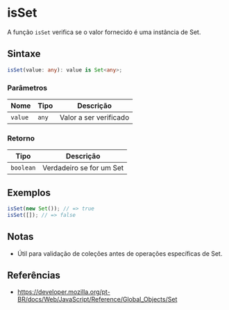 # isSet

A função `isSet` verifica se o valor fornecido é uma instância de Set.

## Sintaxe

```typescript
isSet(value: any): value is Set<any>;
```

### Parâmetros

| Nome    | Tipo    | Descrição                |
|---------|---------|--------------------------|
| `value` | `any`   | Valor a ser verificado   |

### Retorno

| Tipo      | Descrição                                 |
|-----------|-------------------------------------------|
| `boolean` | Verdadeiro se for um Set                  |

## Exemplos

```typescript
isSet(new Set()); // => true
isSet([]); // => false
```

## Notas

* Útil para validação de coleções antes de operações específicas de Set.

## Referências

* https://developer.mozilla.org/pt-BR/docs/Web/JavaScript/Reference/Global_Objects/Set